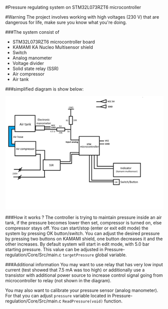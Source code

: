 #Pressure regulating system on STM32L073RZT6 microcontroller

#Warning
The project involves working with high voltages (230 V) that are dangerous for
life, make sure you know what you're doing.

###The system consist of
* STM32L073RZT6 microcontroller board
* KAMAMI KA Nucleo Multisensor shield
* Switch
* Analog manometer
* Voltage divider
* Solid state relay (SSR)
* Air compressor
* Air tank


###simplified diagram is show below:

![Simplified diagram](
https://github.com/Torchikaii/Pressure-regulation/blob/main/simplified_diagram.png)

###How it works ?
The controller is trying to maintain pressure inside an air tank, if the
pressure becomes lower then set, compressor is turned on, else compressor
stays off. You can start/stop (enter or exit edit mode)
the system by pressing OK button/switch.
You can adjust the desired pressure by pressing two buttons on KAMAMI shield,
one button decreases it and the other increases.
By default system will start in edit mode, with 5.0 bar starting pressure. This
value can be adjusted in Pressure-regulation/Core/Src/main.c `targetPressure`
global variable.

###Additional information
You may want to use relay that has very low input current (test showed that
7.5 mA was too high) or additionally use a transistor with additional power
source to increase control signal going from microcontroller to relay (not shown
in the diagram).

You may also want to calibrate your pressure sensor (analog manometer). For that
you can adjust `pressure` variable located in
Pressure-regulation/Core/Src/main.c  `ReadPressure(void)` function.

